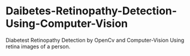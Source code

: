 # Daibetes-Retinopathy-Detection-Using-Computer-Vision
Diabetest Retinopathy  Detection by  OpenCv and Computer-Vision  Using retina images of a person.
